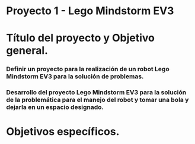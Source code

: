 # Proyecto 1 - Lego Mindstorm EV3

# Título del proyecto y Objetivo general.

### Definir un proyecto para la realización de un **robot Lego Mindstorm EV3** para la solución de problemas.

### Desarrollo del proyecto **Lego Mindstorm EV3** para la solución de la problemática para el manejo del robot y tomar una bola y dejarla en un espacio designado.

# Objetivos específicos.
